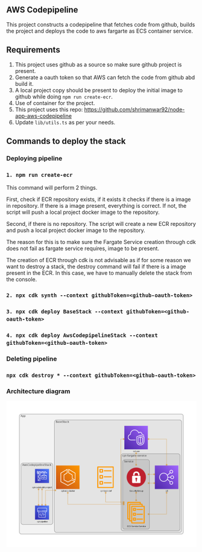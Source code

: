 ## AWS Codepipeline
This project constructs a codepipeline that fetches code from github, builds the project and
deploys the code to aws fargarte as ECS container service.

## Requirements
1) This project uses github as a source so make sure github project is present.
2) Generate a oauth token so that AWS can fetch the code from github abd build it.
3) A local project copy should be present to deploy the initial image to github while doing `npm run create-ecr`.
4) Use of container for the project.
5) This project uses this repo: https://github.com/shrimanwar92/node-app-aws-codepipeline
6) Update `lib/utils.ts` as per your needs.

<!-- ##Use local tools
###Initialize project: `npx aws-cdk init --language typescript`

###Build:	`npm run build`

###Run CDK: `npx aws-cdk ...` -->

## Commands to deploy the stack
### Deploying pipeline
### `1. npm run create-ecr`
This command will perform 2 things. 

First, check if ECR repository exists, if it exists it checks if there is a image in repository.
If there is a image present, everything is correct. If not, the script will push a local project docker image to the repository.

Second, if there is no repository. The script will create a new ECR repository and push a local project docker image to the repository.

The reason for this is to make sure the Fargate Service creation through cdk does not fail as fargate service requires, image to be present.

The creation of ECR through cdk is not advisable as if for some reason we want to destroy a stack, the destroy command will fail if there is a image present in the ECR.
In this case, we have to manually delete the stack from the console.

### `2. npx cdk synth --context githubToken=<github-oauth-token>`

### `3. npx cdk deploy BaseStack --context githubToken=<github-oauth-token>`

### `4. npx cdk deploy AwsCodepipelineStack --context githubToken=<github-oauth-token>`

### Deleting pipeline
### `npx cdk destroy * --context githubToken=<github-oauth-token>`

### Architecture diagram

![Screenshot](diagram.png)
